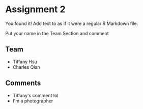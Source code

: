 # Assignment 2

You found it!  Add text to as if it were a regular R Markdown file.

Put your name in the Team Section and comment

## Team
- Tiffany Hsu
- Charles Qian

## Comments
- Tiffany's comment lol
- I'm a photographer
